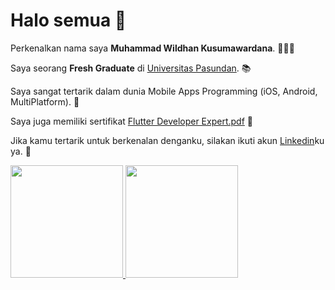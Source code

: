 # Halo semua 👋 

Perkenalkan nama saya **Muhammad Wildhan Kusumawardana**. 👨🏻‍💻

Saya seorang **Fresh Graduate** di [Universitas Pasundan](http://www.unpas.ac.id/). 📚

Saya sangat tertarik dalam dunia Mobile Apps Programming (iOS, Android, MultiPlatform). 📱

Saya juga memiliki sertifikat [Flutter Developer Expert.pdf](https://github.com/wildan090801/wildan090801/files/8554937/sertifikat_course_199_635138_200422151653.pdf) 📑

Jika kamu tertarik untuk berkenalan denganku, silakan ikuti akun [Linkedin](https://www.linkedin.com/in/mwildhank/)ku ya. 👣

<p align="left">
<a href="https://github.com/wildan090801">
  <img height="180em" src="https://github-readme-stats-eight-theta.vercel.app/api?username=wildan090801&show_icons=true&theme=algolia&include_all_commits=true&count_private=true"/>
  <img height="180em" src="https://github-readme-stats-eight-theta.vercel.app/api/top-langs/?username=wildan090801&layout=compact&langs_count=8&theme=algolia"/>
</a>
</p>
